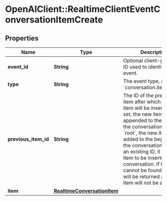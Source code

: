 # OpenAIClient::RealtimeClientEventConversationItemCreate

## Properties
Name | Type | Description | Notes
------------ | ------------- | ------------- | -------------
**event_id** | **String** | Optional client-generated ID used to identify this event. | [optional] 
**type** | **String** | The event type, must be &#x60;conversation.item.create&#x60;. | 
**previous_item_id** | **String** | The ID of the preceding item after which the new item will be inserted.  If not set, the new item will be appended to the end of the conversation. If set to &#x60;root&#x60;, the new item will be added to the beginning of the conversation. If set to an existing ID, it allows an item to be inserted mid-conversation. If the ID cannot be found, an error will be returned and the item will not be added.  | [optional] 
**item** | [**RealtimeConversationItem**](RealtimeConversationItem.md) |  | 

